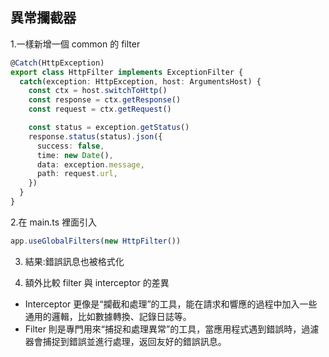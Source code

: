 ## 異常攔截器

1.一樣新增一個 common 的 filter

```ts
@Catch(HttpException)
export class HttpFilter implements ExceptionFilter {
  catch(exception: HttpException, host: ArgumentsHost) {
    const ctx = host.switchToHttp()
    const response = ctx.getResponse()
    const request = ctx.getRequest()

    const status = exception.getStatus()
    response.status(status).json({
      success: false,
      time: new Date(),
      data: exception.message,
      path: request.url,
    })
  }
}
```

2.在 main.ts 裡面引入

```ts
app.useGlobalFilters(new HttpFilter())
```

3. 結果:錯誤訊息也被格式化

4. 額外比較 filter 與 interceptor 的差異

- Interceptor 更像是“攔截和處理”的工具，能在請求和響應的過程中加入一些通用的邏輯，比如數據轉換、記錄日誌等。
- Filter 則是專門用來“捕捉和處理異常”的工具，當應用程式遇到錯誤時，過濾器會捕捉到錯誤並進行處理，返回友好的錯誤訊息。
